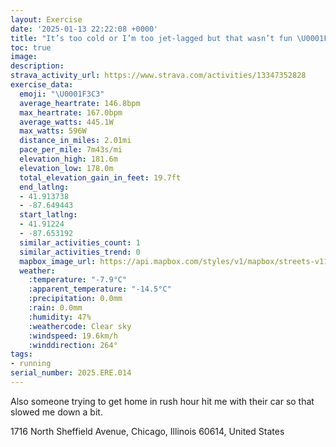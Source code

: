 ```yaml
---
layout: Exercise
date: '2025-01-13 22:22:08 +0000'
title: "It’s too cold or I’m too jet-lagged but that wasn’t fun \U0001F3C3"
toc: true
image:
description:
strava_activity_url: https://www.strava.com/activities/13347352828
exercise_data:
  emoji: "\U0001F3C3"
  average_heartrate: 146.8bpm
  max_heartrate: 167.0bpm
  average_watts: 445.1W
  max_watts: 596W
  distance_in_miles: 2.01mi
  pace_per_mile: 7m43s/mi
  elevation_high: 181.6m
  elevation_low: 178.0m
  total_elevation_gain_in_feet: 19.7ft
  end_latlng:
  - 41.913738
  - -87.649443
  start_latlng:
  - 41.91224
  - -87.653192
  similar_activities_count: 1
  similar_activities_trend: 0
  mapbox_image_url: https://api.mapbox.com/styles/v1/mapbox/streets-v11/static/path-5+787af2-1.0(e%7Bx~Fbm~uO%3FsAEy%40CIhAsCLS%5CIVSBGDaA%40iBEo%40BeAFo%40AqCEe%40GmBBiAEk%40HgCCeBFkAAcCEa%40BIf%40SX%40DFVFXEd%40DrAE%60B%40bCMl%40%40dACp%40%40v%40ElBEvADj%40El%40%40r%40Cv%40%3FPA~%40BzBCTAlAO%5CCHBAl%40Bb%40BfCCl%40B%60BElCDdB%40hG%3FdAE%5EEBQDuAEg%40Bo%40%3FuAD%7BAGiAD_A%3F%5BBmAMS%40u%40%3FUEGBEAWDS%3Fy%40Cs%40I_A%3FOCUBOAI%40SAkABaAG_%40FSTAF_%40AcABoCEa%40CK%3FQD%7DALaAAMEW%3Fe%40I%5DIYH),pin-s-s+e5b22e(-87.65154,41.91171),pin-s-f+89ae00(-87.64823999999997,41.91294000000004)/auto/800x800?access_token=pk.eyJ1Ijoiam9zaGJlY2ttYW4iLCJhIjoiY205eWR2aDd1MWZ6djJrbXc4a3M0bWZleiJ9.XiG9OWkNcZk2QzjJbxLB4A
  weather:
    :temperature: "-7.9°C"
    :apparent_temperature: "-14.5°C"
    :precipitation: 0.0mm
    :rain: 0.0mm
    :humidity: 47%
    :weathercode: Clear sky
    :windspeed: 19.6km/h
    :winddirection: 264°
tags:
- running
serial_number: 2025.ERE.014
---
```

Also someone trying to get home in rush hour hit me with their car so that slowed me down a bit.

1716 North Sheffield Avenue, Chicago, Illinois 60614, United States
